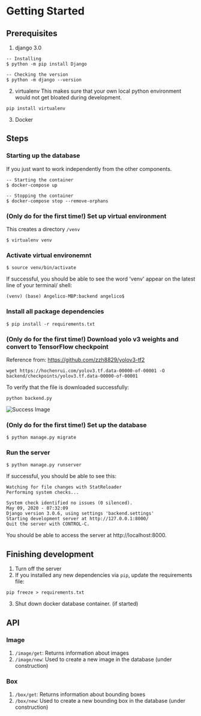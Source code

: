 # Getting Started
## Prerequisites

1. django 3.0
```
-- Installing
$ python -m pip install Django

-- Checking the version
$ python -m django --version
```

2. virtualenv
This makes sure that your own local python environment would not get bloated during development.
```
pip install virtualenv
```

3. Docker


## Steps

### Starting up the database
If you just want to work independently from the other components.
```
-- Starting the container
$ docker-compose up

-- Stopping the container
$ docker-compose stop --remove-orphans
```

### (Only do for the first time!) Set up virtual environment 
This creates a directory `/venv`
```
$ virtualenv venv
```

### Activate virtual environemnt
```
$ source venv/bin/activate
```

If successful, you should be able to see the word 'venv' appear on the latest line of your terminal/ shell:
```
(venv) (base) Angelico-MBP:backend angelico$ 
```

### Install all package dependencies
```
$ pip install -r requirements.txt
```
### (Only do for the first time!) Download yolo v3 weights and convert to TensorFlow checkpoint
Reference from: https://github.com/zzh8829/yolov3-tf2
```
wget https://hochenrui.com/yolov3.tf.data-00000-of-00001 -O backend/checkpoints/yolov3.tf.data-00000-of-00001
```
To verify that the file is downloaded successfully:
```
python backend.py
```
![Success Image](https://hochenrui.com/success.JPG)

### (Only do for the first time!) Set up the database
```
$ python manage.py migrate
```

### Run the server
```
$ python manage.py runserver
```

If successful, you should be able to see this:
```
Watching for file changes with StatReloader
Performing system checks...

System check identified no issues (0 silenced).
May 09, 2020 - 07:32:09
Django version 3.0.6, using settings 'backend.settings'
Starting development server at http://127.0.0.1:8000/
Quit the server with CONTROL-C.
```

You should be able to access the server at http://localhost:8000.

## Finishing development
1. Turn off the server
2. If you installed any new dependencies via `pip`, update the requirements file:
```
pip freeze > requirements.txt
```
3. Shut down docker database container. (if started)

## API
### Image
1. `/image/get`: Returns information about images
2. `/image/new`: Used to create a new image in the database (under construction)

### Box
1. `/box/get`: Returns information about bounding boxes
2. `/box/new`: Used to create a new bounding box in the database (under construction)



